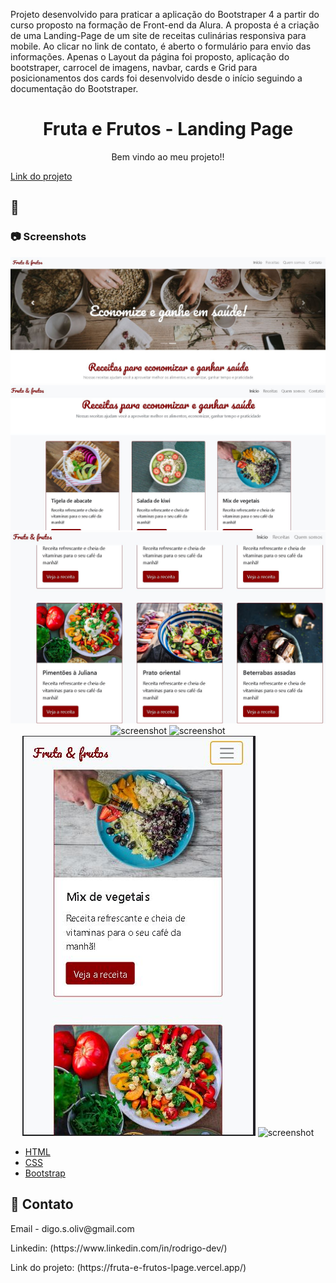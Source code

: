   Projeto desenvolvido para praticar a aplicação do Bootstraper 4 a partir do curso proposto na formação de Front-end da Alura. 
  A proposta é a criação de uma Landing-Page de um site de receitas culinárias responsiva para mobile. Ao clicar no link de contato, é aberto o formulário para envio das informações.
  Apenas o Layout da página foi proposto,
  aplicação do bootstraper, carrocel de imagens, navbar, cards e Grid para posicionamentos dos cards foi desenvolvido desde o início seguindo 
  a documentação do Bootstraper.

<div align="center">
<!--   <img src="public/red-flag.png" alt="logo" width="200" height="auto" /> -->
  <h1>Fruta e Frutos - Landing Page</h1>
  
  <p>
    Bem vindo ao meu projeto!! 
  </p>
</div>
    

  
  <a href="https://fruta-e-frutos-lpage.vercel.app/">Link do projeto</a>
<br />
  

<!-- About the Project -->
## :star2:


<!-- Screenshots -->
### :camera: Screenshots


<div align="center"> 
  <img src="https://raw.githubusercontent.com/Rdoliv-19/fruta-e-frutos-lpage/master/src/Cabe%C3%A7alho.JPG" alt="screenshot"/>
  
  <img src="https://raw.githubusercontent.com/Rdoliv-19/fruta-e-frutos-lpage/master/src/In%C3%ADcio%20conte%C3%BAdo%20principal.JPG" alt="screenshot" />
  
  <img src="https://raw.githubusercontent.com/Rdoliv-19/fruta-e-frutos-lpage/master/src/Receitas.JPG" alt="screenshot" />
  
  <img src="https://raw.githubusercontent.com/Rdoliv-19/fruta-e-frutos-lpage/master/src/Formul%C3%A1rio%20contato.JPG" alt="screenshot" />
  
  <img src="https://raw.githubusercontent.com/Rdoliv-19/fruta-e-frutos-lpage/master/src/Responsivo%20in%C3%ADcio.JPG" alt="screenshot" />
  
  <img src="https://raw.githubusercontent.com/Rdoliv-19/fruta-e-frutos-lpage/master/src/Responsivo%20conteudo%20principal.JPG" alt="screenshot" />
  
  <img src="https://raw.githubusercontent.com/Rdoliv-19/fruta-e-frutos-lpage/master/src/Formul%C3%A1rio%20responsivo.JPG" alt="screenshot" />
</div>


<!-- TechStack -->

  <ul>
    <li><a href="https://developer.mozilla.org/pt-BR/docs/Web/HTML">HTML</a></li>
    <li><a href="https://developer.mozilla.org/pt-BR/docs/Web/CSS/">CSS</a></li>
    <li><a href="https://getbootstrap.com/docs/4.6/getting-started/introduction/">Bootstrap</a></li>
   
  </ul>

<!-- Contato -->
## :handshake: Contato

<p>Email -  digo.s.oliv@gmail.com</p>

<p>Linkedin: (https://www.linkedin.com/in/rodrigo-dev/)</p>

<p>Link do projeto: (https://fruta-e-frutos-lpage.vercel.app/)</p>

